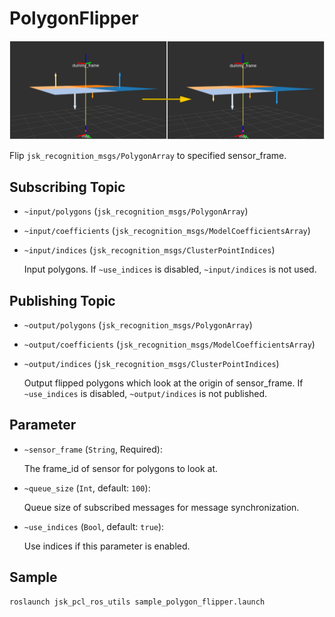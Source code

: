 # PolygonFlipper

![](images/polygon_flipper.png)

Flip `jsk_recognition_msgs/PolygonArray` to specified sensor_frame.

## Subscribing Topic
* `~input/polygons` (`jsk_recognition_msgs/PolygonArray`)
* `~input/coefficients` (`jsk_recognition_msgs/ModelCoefficientsArray`)
* `~input/indices` (`jsk_recognition_msgs/ClusterPointIndices`)

  Input polygons.
  If `~use_indices` is disabled, `~input/indices` is not used.


## Publishing Topic
* `~output/polygons` (`jsk_recognition_msgs/PolygonArray`)
* `~output/coefficients` (`jsk_recognition_msgs/ModelCoefficientsArray`)
* `~output/indices` (`jsk_recognition_msgs/ClusterPointIndices`)

  Output flipped polygons which look at the origin of sensor_frame.
  If `~use_indices` is disabled, `~output/indices` is not published.


## Parameter
* `~sensor_frame` (`String`, Required):

   The frame_id of sensor for polygons to look at.

* `~queue_size` (`Int`, default: `100`):

   Queue size of subscribed messages for message synchronization.

* `~use_indices` (`Bool`, default: `true`):

   Use indices if this parameter is enabled.


## Sample

```bash
roslaunch jsk_pcl_ros_utils sample_polygon_flipper.launch
```
